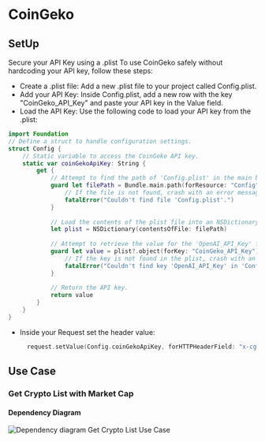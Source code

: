 # CoinGeko

## SetUp

Secure your API Key using a .plist
To use CoinGeko safely without hardcoding your API key, follow these steps:

- Create a .plist file: Add a new .plist file to your project called Config.plist.
- Add your API Key: Inside Config.plist, add a new row with the key "CoinGeko_API_Key" and paste your API key in the Value field.
- Load the API Key: Use the following code to load your API key from the .plist:
```swift
import Foundation
// Define a struct to handle configuration settings.
struct Config {
    // Static variable to access the CoinGeko API key.
    static var coinGekoApiKey: String {
        get {
            // Attempt to find the path of 'Config.plist' in the main bundle.
            guard let filePath = Bundle.main.path(forResource: "Config", ofType: "plist") else {
                // If the file is not found, crash with an error message.
                fatalError("Couldn't find file 'Config.plist'.")
            }
            
            // Load the contents of the plist file into an NSDictionary.
            let plist = NSDictionary(contentsOfFile: filePath)
            
            // Attempt to retrieve the value for the 'OpenAI_API_Key' from the plist.
            guard let value = plist?.object(forKey: "CoinGeko_API_Key") as? String else {
                // If the key is not found in the plist, crash with an error message.
                fatalError("Couldn't find key 'OpenAI_API_Key' in 'Config.plist'.")
            }
            
            // Return the API key.
            return value
        }
    }
}
```
- Inside your Request set the header value:
  ```swift
    request.setValue(Config.coinGekoApiKey, forHTTPHeaderField: "x-cg-demo-api-key")
  ```
## Use Case

### Get Crypto List with Market Cap

#### Dependency Diagram

![Dependency diagram Get Crypto List Use Case](./docs/images/CoinGeko-DependencyDiagram-GetCryptoListUseCase.png)
